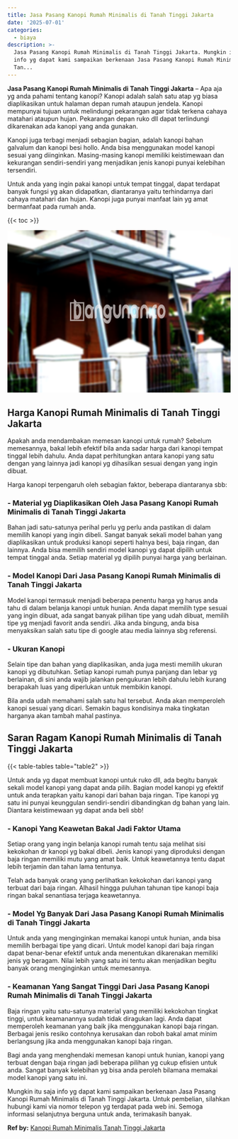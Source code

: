 ```yaml
---
title: Jasa Pasang Kanopi Rumah Minimalis di Tanah Tinggi Jakarta
date: '2025-07-01'
categories:
  - biaya
description: >-
  Jasa Pasang Kanopi Rumah Minimalis di Tanah Tinggi Jakarta. Mungkin itu saja
  info yg dapat kami sampaikan berkenaan Jasa Pasang Kanopi Rumah Minimalis di
  Tan...
---
```


**Jasa Pasang Kanopi Rumah Minimalis di Tanah Tinggi Jakarta** – Apa aja yg anda pahami tentang kanopi? Kanopi adalah salah satu atap yg biasa diaplikasikan untuk halaman depan rumah ataupun jendela. Kanopi mempunyai tujuan untuk melindungi pekarangan agar tidak terkena cahaya matahari ataupun hujan. Pekarangan depan ruko dll dapat terlindungi dikarenakan ada kanopi yang anda gunakan.

Kanopi juga terbagi menjadi sebagian bagian, adalah kanopi bahan galvalum dan kanopi besi hollo. Anda bisa menggunakan model kanopi sesuai yang diinginkan. Masing-masing kanopi memiliki keistimewaan dan kekurangan sendiri-sendiri yang menjadikan jenis kanopi punyai kelebihan tersendiri.

Untuk anda yang ingin pakai kanopi untuk tempat tinggal, dapat terdapat banyak fungsi yg akan didapatkan, diantaranya yaitu terhindarnya dari cahaya matahari dan hujan. Kanopi juga punyai manfaat lain yg amat bermanfaat pada rumah anda.

{{< toc >}}

![Jasa Pasang Kanopi Rumah Minimalis di Tanah Tinggi Jakarta](/images/harga-kanopi-minimalis-43.png)

## Harga Kanopi Rumah Minimalis di Tanah Tinggi Jakarta

Apakah anda mendambakan memesan kanopi untuk rumah? Sebelum memesannya, bakal lebih efektif bila anda sadar harga dari kanopi tempat tinggal lebih dahulu. Anda dapat perhitungkan antara kanopi yang satu dengan yang lainnya jadi kanopi yg dihasilkan sesuai dengan yang ingin dibuat.

Harga kanopi terpengaruh oleh sebagian faktor, beberapa diantaranya sbb:

### \- Material yg Diaplikasikan Oleh Jasa Pasang Kanopi Rumah Minimalis di Tanah Tinggi Jakarta

Bahan jadi satu-satunya perihal perlu yg perlu anda pastikan di dalam memilih kanopi yang ingin dibeli. Sangat banyak sekali model bahan yang diaplikasikan untuk produksi kanopi seperti halnya besi, baja ringan, dan lainnya. Anda bisa memilih sendiri model kanopi yg dapat dipilih untuk tempat tinggal anda. Setiap material yg dipilih punyai harga yang berlainan.

### \- Model Kanopi Dari Jasa Pasang Kanopi Rumah Minimalis di Tanah Tinggi Jakarta

Model kanopi termasuk menjadi beberapa penentu harga yg harus anda tahu di dalam belanja kanopi untuk hunian. Anda dapat memilih type sesuai yang ingin dibuat, ada sangat banyak pilihan tipe yang udah dibuat, memilih tipe yg menjadi favorit anda sendiri. Jika anda bingung, anda bisa menyaksikan salah satu tipe di google atau media lainnya sbg referensi.

### \- Ukuran Kanopi

Selain tipe dan bahan yang diaplikasikan, anda juga mesti memilih ukuran kanopi yg dibutuhkan. Setiap kanopi rumah punya panjang dan lebar yg berlainan, di sini anda wajib jalankan pengukuran lebih dahulu lebih kurang berapakah luas yang diperlukan untuk membikin kanopi.

Bila anda udah memahami salah satu hal tersebut. Anda akan memperoleh kanopi sesuai yang dicari. Semakin bagus kondisinya maka tingkatan harganya akan tambah mahal pastinya.

## Saran Ragam Kanopi Rumah Minimalis di Tanah Tinggi Jakarta

{{< table-tables table="table2" >}}

Untuk anda yg dapat membuat kanopi untuk ruko dll, ada begitu banyak sekali model kanopi yang dapat anda pilih. Bagian model kanopi yg efektif untuk anda terapkan yaitu kanopi dari bahan baja ringan. Tipe kanopi yg satu ini punyai keunggulan sendiri-sendiri dibandingkan dg bahan yang lain. Diantara keistimewaan yg dapat anda beli sbb!

### \- Kanopi Yang Keawetan Bakal Jadi Faktor Utama

Setiap orang yang ingin belanja kanopi rumah tentu saja melihat sisi kekokohan dr kanopi yg bakal dibeli. Jenis kanopi yang diproduksi dengan baja ringan memiliki mutu yang amat baik. Untuk keawetannya tentu dapat lebih terjamin dan tahan lama tentunya.

Telah ada banyak orang yang perlihatkan kekokohan dari kanopi yang terbuat dari baja ringan. Alhasil hingga puluhan tahunan tipe kanopi baja ringan bakal senantiasa terjaga keawetannya.

### \- Model Yg Banyak Dari Jasa Pasang Kanopi Rumah Minimalis di Tanah Tinggi Jakarta

Untuk anda yang menginginkan memakai kanopi untuk hunian, anda bisa memilih berbagai tipe yang dicari. Untuk model kanopi dari baja ringan dapat benar-benar efektif untuk anda menentukan dikarenakan memiliki jenis yg beragam. Nilai lebih yang satu ini tentu akan menjadikan begitu banyak orang menginginkan untuk memesannya.

### \- Keamanan Yang Sangat Tinggi Dari Jasa Pasang Kanopi Rumah Minimalis di Tanah Tinggi Jakarta

Baja ringan yaitu satu-satunya material yang memiliki kekokohan tingkat tinggi, untuk keamanannya sudah tidak diragukan lagi. Anda dapat memperoleh keamanan yang baik jika menggunakan kanopi baja ringan. Berbagai jenis resiko contohnya kerusakan dan roboh bakal amat minim berlangsung jika anda menggunakan kanopi baja ringan.

Bagi anda yang menghendaki memesan kanopi untuk hunian, kanopi yang terbuat dengan baja ringan jadi beberapa pilihan yg cukup efisien untuk anda. Sangat banyak kelebihan yg bisa anda peroleh bilamana memakai model kanopi yang satu ini.

Mungkin itu saja info yg dapat kami sampaikan berkenaan Jasa Pasang Kanopi Rumah Minimalis di Tanah Tinggi Jakarta. Untuk pembelian, silahkan hubungi kami via nomor telepon yg terdapat pada web ini. Semoga informasi selanjutnya berguna untuk anda, terimakasih banyak.

**Ref by:**  [Kanopi Rumah Minimalis Tanah Tinggi Jakarta](https://id.wikipedia.org/wiki/Kanopi)
